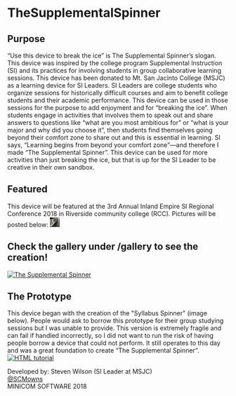 # TheSupplementalSpinner
## Purpose
“Use this device to break the ice” is The Supplemental Spinner’s slogan. This device was inspired by the college program Supplemental Instruction (SI) and its practices for involving students in group collaborative learning sessions. This device has been donated to Mt. San Jacinto College (MSJC) as a learning device for SI Leaders. SI Leaders are college students who organize sessions for historically difficult courses and aim to benefit college students and their academic performance. This device can be used in those sessions for the purpose to add enjoyment and for “breaking the ice”. When students engage in activities that involves them to speak out and share answers to questions like “what are you most ambitious for” or “what is your major and why did you choose it”, then students find themselves going beyond their comfort zone to share out and this is essential in learning. SI says, “Learning begins from beyond your comfort zone”—and therefore I made “The Supplemental Spinner”. This device can be used for more activities than just breaking the ice, but that is up for the SI Leader to be creative in their own sandbox.

## Featured
This device will be featured at the 3rd Annual Inland Empire SI Regional Conference 2018 in Riverside community college (RCC). Pictures will be posted below:
<img src="https://github.com/MinicomSoftware/TheSupplementalSpinner/blob/master/gallery/Photo%20Nov%2017%2C%2012%2046%2023%20PM.jpg" alt="Conference Picture" style="width:22px;height:22px;border:0;">

## Check the gallery under /gallery to see the creation!
 <a href="https://github.com/MinicomSoftware/TheSupplementalSpinner/tree/master/gallery">
  <img src="https://github.com/MinicomSoftware/TheSupplementalSpinner/blob/master/gallery/front.jpg" alt="The Supplemental Spinner" style="width:22px;height:22px;border:0;">
</a> 


## The Prototype 
This device began with the creation of the "Syllabus Spinner" (image below). People would ask to borrow this prototype for their  group studying sessions but I was unable to provide. This version is extremely fragile and can fail if handled incorrectly, so I did not want to run the risk of having people borrow a device that could not perform. It still operates to this day and was a great foundation to create “The Supplemental Spinner”.
 <a href="https://github.com/MinicomSoftware/SyllabusSpinner">
  <img src="https://github.com/MinicomSoftware/SyllabusSpinner/blob/master/gallery/Syllabus%20Spinner%20Image%20(1).jpg?raw=true" alt="HTML tutorial" style="width:22px;height:22px;border:0;">
</a> 


Developed by: Steven Wilson (SI Leader at MSJC) <br>
<a href="https://twitter.com/SCMowns">@SCMowns</a> <br>
MINICOM SOFTWARE 2018
